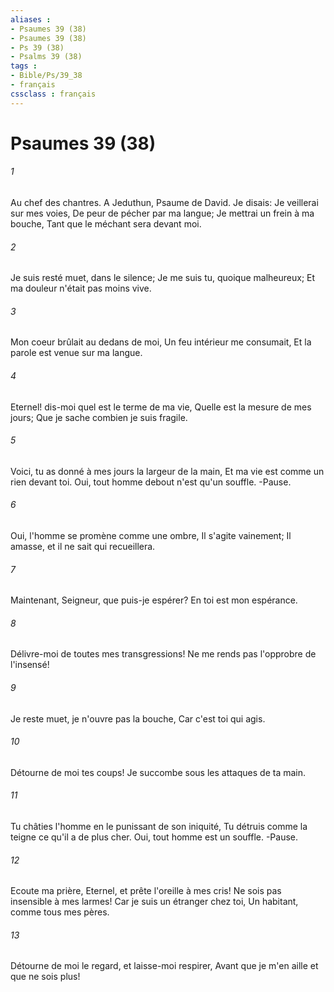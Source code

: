 ```yaml
---
aliases : 
- Psaumes 39 (38)
- Psaumes 39 (38)
- Ps 39 (38)
- Psalms 39 (38)
tags : 
- Bible/Ps/39_38
- français
cssclass : français
---
```


# Psaumes 39 (38)

###### 1
Au chef des chantres. A Jeduthun, Psaume de David. Je disais: Je veillerai sur mes voies, De peur de pécher par ma langue; Je mettrai un frein à ma bouche, Tant que le méchant sera devant moi.
###### 2
Je suis resté muet, dans le silence; Je me suis tu, quoique malheureux; Et ma douleur n'était pas moins vive.
###### 3
Mon coeur brûlait au dedans de moi, Un feu intérieur me consumait, Et la parole est venue sur ma langue.
###### 4
Eternel! dis-moi quel est le terme de ma vie, Quelle est la mesure de mes jours; Que je sache combien je suis fragile.
###### 5
Voici, tu as donné à mes jours la largeur de la main, Et ma vie est comme un rien devant toi. Oui, tout homme debout n'est qu'un souffle. -Pause.
###### 6
Oui, l'homme se promène comme une ombre, Il s'agite vainement; Il amasse, et il ne sait qui recueillera.
###### 7
Maintenant, Seigneur, que puis-je espérer? En toi est mon espérance.
###### 8
Délivre-moi de toutes mes transgressions! Ne me rends pas l'opprobre de l'insensé!
###### 9
Je reste muet, je n'ouvre pas la bouche, Car c'est toi qui agis.
###### 10
Détourne de moi tes coups! Je succombe sous les attaques de ta main.
###### 11
Tu châties l'homme en le punissant de son iniquité, Tu détruis comme la teigne ce qu'il a de plus cher. Oui, tout homme est un souffle. -Pause.
###### 12
Ecoute ma prière, Eternel, et prête l'oreille à mes cris! Ne sois pas insensible à mes larmes! Car je suis un étranger chez toi, Un habitant, comme tous mes pères.
###### 13
Détourne de moi le regard, et laisse-moi respirer, Avant que je m'en aille et que ne sois plus!
